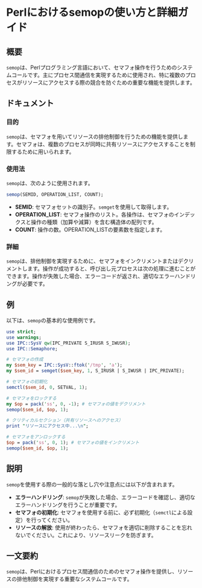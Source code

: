 <!--
Meta Description: # Perlにおけるsemopの使い方と詳細ガイド ## 概要 `semop`は、Perlプログラミング言語において、セマフォ操作を行うためのシステムコールです。主にプロセス間通信を実現するために使用され、特に複数のプロセスがリソースにアクセスする際の競合を防ぐための重要な機能を提供します。 ## ...
Meta Keywords: semop, use, sem_id, ipc, perl
-->

# Perlにおけるsemopの使い方と詳細ガイド

## 概要
`semop`は、Perlプログラミング言語において、セマフォ操作を行うためのシステムコールです。主にプロセス間通信を実現するために使用され、特に複数のプロセスがリソースにアクセスする際の競合を防ぐための重要な機能を提供します。

## ドキュメント
### 目的
`semop`は、セマフォを用いてリソースの排他制御を行うための機能を提供します。セマフォは、複数のプロセスが同時に共有リソースにアクセスすることを制限するために用いられます。

### 使用法
`semop`は、次のように使用されます。

```perl
semop(SEMID, OPERATION_LIST, COUNT);
```

- **SEMID**: セマフォセットの識別子。`semget`を使用して取得します。
- **OPERATION_LIST**: セマフォ操作のリスト。各操作は、セマフォのインデックスと操作の種類（加算や減算）を含む構造体の配列です。
- **COUNT**: 操作の数。OPERATION_LISTの要素数を指定します。

### 詳細
`semop`は、排他制御を実現するために、セマフォをインクリメントまたはデクリメントします。操作が成功すると、呼び出し元プロセスは次の処理に進むことができます。操作が失敗した場合、エラーコードが返され、適切なエラーハンドリングが必要です。

## 例
以下は、`semop`の基本的な使用例です。

```perl
use strict;
use warnings;
use IPC::SysV qw(IPC_PRIVATE S_IRUSR S_IWUSR);
use IPC::Semaphore;

# セマフォの作成
my $sem_key = IPC::SysV::ftok('/tmp', 'a');
my $sem_id = semget($sem_key, 1, S_IRUSR | S_IWUSR | IPC_PRIVATE);

# セマフォの初期化
semctl($sem_id, 0, SETVAL, 1);

# セマフォをロックする
my $op = pack('ss', 0, -1); # セマフォの値をデクリメント
semop($sem_id, $op, 1);

# クリティカルセクション（共有リソースへのアクセス）
print "リソースにアクセス中...\n";

# セマフォをアンロックする
$op = pack('ss', 0, 1); # セマフォの値をインクリメント
semop($sem_id, $op, 1);
```

## 説明
`semop`を使用する際の一般的な落とし穴や注意点には以下が含まれます。

- **エラーハンドリング**: `semop`が失敗した場合、エラーコードを確認し、適切なエラーハンドリングを行うことが重要です。
- **セマフォの初期化**: セマフォを使用する前に、必ず初期化（`semctl`による設定）を行ってください。
- **リソースの解放**: 使用が終わったら、セマフォを適切に削除することを忘れないでください。これにより、リソースリークを防ぎます。

## 一文要約
`semop`は、Perlにおけるプロセス間通信のためのセマフォ操作を提供し、リソースの排他制御を実現する重要なシステムコールです。